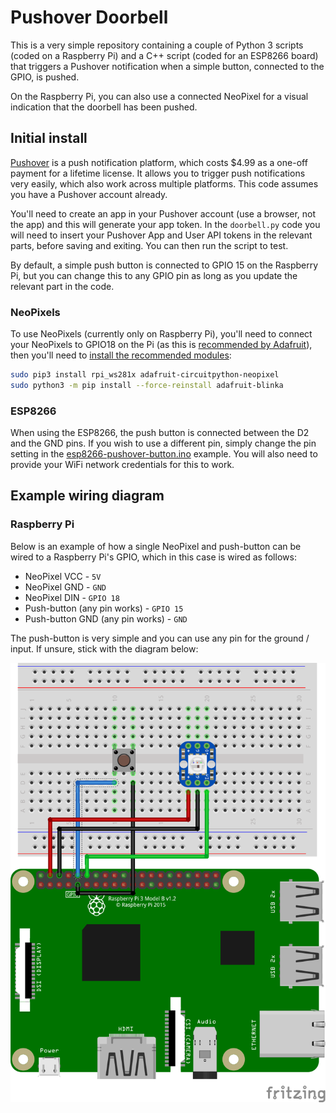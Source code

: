# Pushover Doorbell

This is a very simple repository containing a couple of Python 3 scripts (coded on a Raspberry Pi) and a C++ script (coded for an ESP8266 board) that triggers a Pushover notification when a simple button, connected to the GPIO, is pushed.

On the Raspberry Pi, you can also use a connected NeoPixel for a visual indication that the doorbell has been pushed.

## Initial install

[Pushover](https://pushover.net) is a push notification platform, which costs $4.99 as a one-off payment for a lifetime license. It allows you to trigger push notifications very easily, which also work across multiple platforms. This code assumes you have a Pushover account already.

You'll need to create an app in your Pushover account (use a browser, not the app) and this will generate your app token. In the `doorbell.py` code you will need to insert your Pushover App and User API tokens in the relevant parts, before saving and exiting. You can then run the script to test.

By default, a simple push button is connected to GPIO 15 on the Raspberry Pi, but you can change this to any GPIO pin as long as you update the relevant part in the code.

### NeoPixels

To use NeoPixels (currently only on Raspberry Pi), you'll need to connect your NeoPixels to GPIO18 on the Pi (as this is [recommended by Adafruit](https://learn.adafruit.com/neopixels-on-raspberry-pi/raspberry-pi-wiring)), then you'll need to [install the recommended modules](https://learn.adafruit.com/neopixels-on-raspberry-pi/python-usage):

```bash
sudo pip3 install rpi_ws281x adafruit-circuitpython-neopixel
sudo python3 -m pip install --force-reinstall adafruit-blinka
```

### ESP8266

When using the ESP8266, the push button is connected between the D2 and the GND pins. If you wish to use a different pin, simply change the pin setting in the [esp8266-pushover-button.ino](https://github.com/raspberrycoulis/pushover-doorbell/blob/main/arduino/esp8266-pushover-button.ino) example. You will also need to provide your WiFi network credentials for this to work.

## Example wiring diagram
### Raspberry Pi

Below is an example of how a single NeoPixel and push-button can be wired to a Raspberry Pi's GPIO, which in this case is wired as follows:

* NeoPixel VCC - `5V`
* NeoPixel GND - `GND`
* NeoPixel DIN - `GPIO 18`
* Push-button (any pin works) - `GPIO 15`
* Push-button GND (any pin works) - `GND`

The push-button is very simple and you can use any pin for the ground / input. If unsure, stick with the diagram below:

![Fritzing Diagram](https://github.com/raspberrycoulis/pushover-doorbell/blob/main/examples/fritzting.png)

